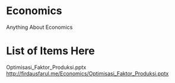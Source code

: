 # Economics
Anything About Economics 

# List of Items Here
Optimisasi_Faktor_Produksi.pptx http://firdausfarul.me/Economics/Optimisasi_Faktor_Produksi.pptx
